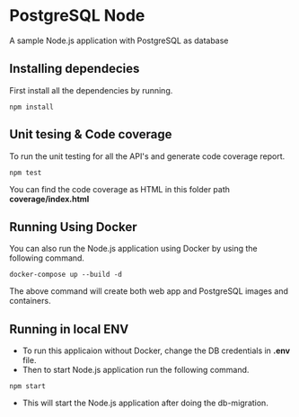 # PostgreSQL Node

A sample Node.js application with PostgreSQL as database

## Installing dependecies

First install all the dependencies by running.

```
npm install
```

## Unit tesing & Code coverage

To run the unit testing for all the API's and generate code coverage report.

```
npm test
```

You can find the code coverage as HTML in this folder path **coverage/index.html**

## Running Using Docker

You can also run the Node.js application using Docker by using the following command.

```
docker-compose up --build -d
```

The above command will create both web app and PostgreSQL images and containers.

## Running in local ENV

- To run this applicaion without Docker, change the DB credentials in **.env** file.
- Then to start Node.js application run the following command.

```
npm start
```

- This will start the Node.js application after doing the db-migration.
